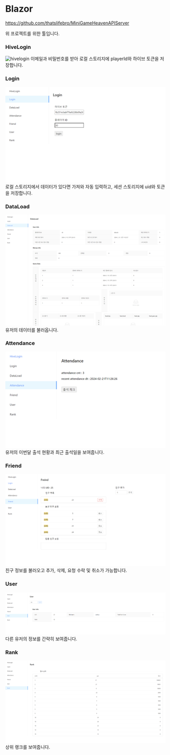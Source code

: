 # Blazor

https://github.com/thatslifebro/MiniGameHeavenAPIServer

위 프로젝트를 위한 툴입니다.

### HiveLogin

![hivelogin](~@source/img/hivelogin.png)
이메일과 비밀번호를 받아 로컬 스토리지에 playerId와 하이브 토큰을 저장합니다.

### Login

![login](/img/login.png)
로컬 스토리지에서 데이터가 있다면 가져와 자동 입력하고, 세션 스토리지에 uid와 토큰을 저장합니다.

### DataLoad

![dataload](/img/dataload.png)
유저의 데이터를 불러옵니다.

### Attendance

![attendance](/img/attendance.png)
유저의 이번달 출석 현황과 최근 출석일을 보여줍니다.

### Friend

![friend](/img/friend.png)
친구 정보를 불러오고 추가, 삭제, 요청 수락 및 취소가 가능합니다.

### User

![user](/img/user.png)
다른 유저의 정보를 간략히 보여줍니다.

### Rank

![rank](/img/rank.png)
상위 랭크를 보여줍니다.
